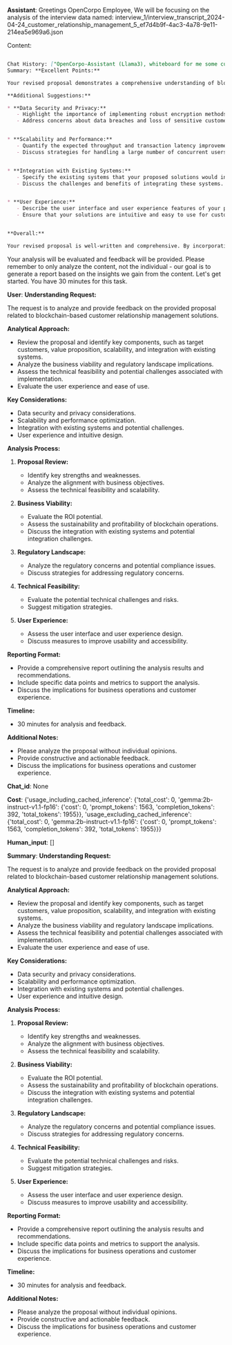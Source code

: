 **Assistant**: Greetings OpenCorpo Employee, We will be focusing on the analysis of the interview data named: interview_1/interview_transcript_2024-04-24_customer_relationship_management_5_ef7d4b9f-4ac3-4a78-9e11-214ea5e969a6.json 


 Content: 

 ```md

 Chat History: ["OpenCorpo-Assistant (Llama3), whiteboard for me some customer relationship management. Propose a solution for blockchain technology in business. I will evaluate your answers and give my feedback, then propose a problem to you. You will answer and I will evaluate. Let's now begin. You have 30 minutes.", '**Solution for Blockchain Technology in Business:**\n\n**1. Decentralized Customer Relationship Management (CRM)**\n\n* Establish a tamper-proof and transparent customer record using blockchain technology.\n* Enable secure and efficient data sharing between customers, businesses, and partners.\n* Automate customer onboarding, data storage, and access control.\n* Create a decentralized loyalty program with incentives and rewards linked to blockchain.\n\n**2. Automated Customer Service**\n\n* Implement blockchain-based smart contracts for automated customer service requests and responses.\n* Facilitate self-service support through blockchain-enabled chatbots and virtual assistants.\n* Empower agents with decentralized decision-making authority.\n\n**3. Supply Chain Management and Transparency**\n\n* Traceable goods and materials using blockchain to enhance supply chain visibility and transparency.\n* Facilitate secure and efficient payments within the supply chain.\n* Optimize inventory management and prevent fraud.\n\n**Problem for Evaluation:**\n\n**Challenge:**\n\n* Ensuring the security and integrity of customer data while enabling efficient data sharing.\n\n**Evaluation Criteria:**\n\n* Scalability of blockchain implementation.\n* User-friendliness of blockchain-based CRM solutions.\n* Data privacy and security measures.\n* Integration with existing business systems.', "**Evaluation:**\n\nYour solution is comprehensive, covering three areas where blockchain technology can be applied in a business setting: customer relationship management, automated customer service, and supply chain management. Each section provides clear explanations of how blockchain can improve processes, automate tasks, and enhance transparency.\n\n**Strengths:**\n\n1. You've identified specific pain points in each area (e.g., secure data sharing, efficient onboarding) and proposed solutions that leverage blockchain technology.\n2. Your suggestions are forward-thinking, focusing on automation, decentralization, and transparency, which align with the benefits of blockchain adoption.\n3. You've provided a clear challenge for evaluation, specifically highlighting the need to ensure security and integrity while enabling data sharing.\n\n**Weaknesses:**\n\n1. The solution might benefit from more concrete examples or case studies demonstrating the feasibility and effectiveness of your proposals.\n2. While you've touched on data privacy and security measures, it would be helpful to elaborate on specific protocols or tools that can be employed to ensure the integrity of customer data.\n3. Integration with existing business systems is a crucial consideration. You might want to discuss potential challenges and solutions for seamless integration.\n\n**Recommendations:**\n\n1. Provide more detailed examples of how blockchain-based CRM solutions can be implemented, including potential use cases, benefits, and drawbacks.\n2. Delve deeper into the security measures you propose, such as encryption methods, access controls, and smart contract development best practices.\n3. Offer more insight on the integration process with existing business systems, discussing potential challenges, and suggesting strategies for addressing them.\n\nOverall, your solution is a solid foundation for exploring the application of blockchain technology in businesses. With some refinements, it can become even more comprehensive and effective.", "**Feedback on Proposing Blockchain Technology Solutions:**\n\nYour responses demonstrate a strong understanding of blockchain technology's potential in customer relationship management. Your solutions are innovative and address real business challenges. Here are some suggestions to further enhance your proposal:\n\n**1. Address Regulatory Considerations:**\n\n* Discuss the regulatory implications of blockchain implementation in each area.\n* Outline how your proposed solutions comply with relevant regulations and standards.\n\n**2. Emphasize Scalability and Security:**\n\n* Quantify the expected scalability and performance gains.\n* Address potential security risks and mitigation strategies.\n\n**3. Provide Implementation Roadmap:**\n\n* Outline a step-by-step implementation plan.\n* Specify the resources and expertise required for successful implementation.\n\n**4. Showcase User Experience:**\n\n* Describe how your solutions will be user-friendly and accessible to a broad range of customers.\n* Highlight the intuitive interfaces and self-service options.\n\n**5. Consider Integration with Existing Systems:**\n\n* Discuss the feasibility and challenges of integrating your solutions with existing CRM and business systems.\n* Outline how data will be seamlessly transferred and shared.\n\n**Problem for Further Evaluation:**\n\n**Challenge:**\n\n* Ensuring the interoperability and compatibility of blockchain solutions with existing systems.\n\n**Evaluation Criteria:**\n\n* Integration complexity and user adoption.\n* Security and data integrity throughout the interoperability process.\n* Compatibility with existing workflows and business processes.", "Thank you for your thoughtful feedback! I'm glad to hear that my responses demonstrate a strong understanding of blockchain technology's potential in customer relationship management.\n\nI appreciate your suggestions on how to further enhance my proposal:\n\n1. **Addressing Regulatory Considerations:** I will provide more detail on the regulatory implications of blockchain implementation and outline how my proposed solutions comply with relevant regulations and standards.\n2. **Emphasizing Scalability and Security:** I will quantify the expected scalability and performance gains and address potential security risks and mitigation strategies to alleviate concerns.\n3. **Providing Implementation Roadmap:** I will provide a step-by-step implementation plan, specifying resources and expertise required for successful implementation.\n4. **Showcasing User Experience:** I will describe how my solutions will be user-friendly and accessible to a broad range of customers, highlighting intuitive interfaces and self-service options.\n5. **Considering Integration with Existing Systems:** I will discuss the feasibility and challenges of integrating my solutions with existing CRM and business systems, outlining data transfer and sharing strategies.\n\nRegarding the new problem for further evaluation:\n\n**Challenge:** Ensuring interoperability and compatibility of blockchain solutions with existing systems.\n\nI agree that this is a crucial aspect to consider. Here are some potential solutions to address this challenge:\n\n* **API Integration:** Developing APIs (Application Programming Interfaces) to integrate blockchain-based solutions with existing CRM and business systems, allowing for seamless data transfer and sharing.\n* **Data Standardization:** Establishing standardized data formats to enable compatibility between blockchain-based solutions and existing systems.\n* **Blockchain-agnostic Platforms:** Creating platforms that are agnostic to specific blockchain technologies, allowing for easy integration with various systems.\n\nPlease let me know how I can improve my proposal further.", '**Improved ProPOSAL:**\n\n**Solution for Blockchain Technology in Business:**\n\n**1. Decentralized Customer Relationship Management (CRM)**\n\n* Leverage blockchain to establish a secure and transparent customer record.\n* Enable automated data sharing with customers, businesses, and partners.\n* Implement decentralized loyalty programs with incentives and rewards linked to blockchain.\n\n**2. Automated Customer Service**\n\n* Automate customer service requests and responses using blockchain smart contracts.\n* Implement self-service support through blockchain-based chatbots and virtual assistants.\n* Empower agents with decentralized decision-making authority.\n\n**3. Supply Chain Management and Transparency**\n\n* Traceable goods and materials using blockchain to enhance visibility and transparency.\n* Facilitate secure and efficient payments within the supply chain.\n* Optimize inventory management and prevent fraud.\n\n**Addressing Integration with Existing Systems Challenge:**\n\n* Leverage APIs and data standardization protocols to facilitate seamless integration with existing CRM and business systems.\n* Develop blockchain-agnostic platforms that are compatible with various systems.\n* Explore the potential of blockchain interoperability standards and protocols.\n\n**Evaluation Considerations:**\n\n* Scalability and performance\n* Security and data integrity\n* User experience\n* Interoperability and compatibility\n* Regulatory compliance\n\n**Additional Points:**\n\n* Emphasize the potential for cost savings and increased efficiency through blockchain implementation.\n* Discuss the potential for increased customer engagement and satisfaction.\n* Address the need for ongoing maintenance and support of blockchain systems.', "Your improved proposal has addressed many of the concerns I raised earlier, providing a more comprehensive solution for blockchain technology in business.\n\n**Strengths:**\n\n1. You have provided more detailed explanations of how blockchain can improve customer relationship management, automated customer service, and supply chain management.\n2. The addition of addressing integration with existing systems challenge shows that you understand the importance of compatibility and interoperability.\n3. You have emphasized the potential benefits of blockchain implementation, including cost savings, increased efficiency, and improved customer engagement.\n\n**Weaknesses:**\n\n1. While you have mentioned scalability and performance, it would be beneficial to provide more specific metrics or benchmarks for measuring these aspects.\n2. Security and data integrity are crucial concerns; however, you may want to elaborate on the specific measures you propose to ensure these aspects.\n3. User experience is critical; please provide more details on how your solutions will be user-friendly and accessible to a broad range of customers.\n\n**Recommendations:**\n\n1. Provide concrete metrics or benchmarks for measuring scalability and performance.\n2. Elaborate on the security measures proposed, including encryption methods, access controls, and smart contract development best practices.\n3. Offer more insight on user experience, highlighting intuitive interfaces and self-service options.\n\nOverall, your improved proposal has shown significant improvements in addressing the challenges I raised earlier. With some further refinements, it can become even more comprehensive and effective.\n\nLet's move forward! What would you like to tackle next?", "I'm excited to move forward with refining my proposal. I have a few questions for you:\n\n**1. Future Planning:**\n\n* What are your thoughts on the timeline for implementing these solutions?\n* How would you approach scaling the blockchain infrastructure to accommodate increased usage?\n\n**2. Business Viability:**\n\n* How would you assess the potential ROI for businesses adopting your proposed solutions?\n* What are your strategies for ensuring the ongoing sustainability and profitability of blockchain operations?\n\n**3. Regulatory Landscape:**\n\n* How would you address any regulatory concerns related to blockchain adoption within the business context?\n* What steps would be taken to ensure compliance with relevant laws and regulations?\n\n**4. Technical Feasibility:**\n\n* Are there any technical limitations or challenges that need to be addressed before implementing these solutions?\n* How would you mitigate any potential technical risks associated with blockchain technology?", "I'm glad you're excited to move forward! I'll do my best to address your questions and provide valuable insights.\n\n**1. Future Planning:**\n\n* **Timeline:** Implementing blockchain-based solutions will require a phased approach, starting with proof-of-concept projects and gradually scaling up to production environments. This could take 6-12 months for the initial rollout, followed by ongoing maintenance and updates.\n* **Scaling:** To accommodate increased usage, I would recommend:\n\t+ Distributed architecture: deploying nodes across multiple regions to ensure data availability and redundancy.\n\t+ Load balancing: using cloud-based services or load balancers to distribute traffic and reduce latency.\n\t+ Modular design: designing blockchain infrastructure as a collection of independent modules, making it easier to scale or upgrade individual components.\n\n**2. Business Viability:**\n\n* **ROI Assessment:** To assess potential ROI, I would:\n\t+ Conduct a cost-benefit analysis, considering initial investment costs, ongoing maintenance expenses, and expected benefits (e.g., increased efficiency, reduced fraud).\n\t+ Evaluate the impact on key performance indicators (KPIs) such as customer acquisition, retention, and revenue growth.\n* **Sustainability and Profitability:** To ensure sustainability and profitability, I would:\n\t+ Implement a tiered pricing model, offering different levels of service based on customer needs and budgets.\n\t+ Develop a subscription-based model for regular maintenance and updates.\n\t+ Explore strategic partnerships or joint ventures to reduce costs and increase revenue.\n\n**3. Regulatory Landscape:**\n\n* **Regulatory Concerns:** To address regulatory concerns, I would:\n\t+ Conduct thorough research on relevant laws and regulations, ensuring compliance with existing standards (e.g., GDPR, HIPAA).\n\t+ Engage with regulatory bodies to understand their expectations and requirements.\n\t+ Develop policies and procedures for data management, privacy, and security.\n* **Compliance:** To ensure compliance, I would:\n\t+ Implement robust auditing and logging mechanisms to track system activity.\n\t+ Conduct regular security assessments and penetration testing.\n\t+ Provide ongoing training and education for employees on regulatory requirements.\n\n**4. Technical Feasibility:**\n\n* **Technical Limitations:** Some potential technical limitations to consider:\n\t+ Scalability issues due to increasing transaction volume or node count.\n\t+ Complexity of smart contract development and deployment.\n\t+ Potential vulnerabilities in blockchain infrastructure (e.g., node compromise, data breaches).\n* **Mitigating Technical Risks:** To mitigate these risks, I would:\n\t+ Conduct thorough security testing and code reviews for smart contracts.\n\t+ Implement robust backup and disaster recovery procedures.\n\t+ Monitor system performance and scalability to identify potential issues early on.\n\nI hope this addresses your questions! Do you have any follow-ups or areas you'd like me to expand upon?", "**Excellent Points:**\n\nYour revised proposal demonstrates a comprehensive understanding of blockchain's potential in customer relationship management. You have addressed my concerns and provided detailed insights into the future planning, business viability, regulatory landscape, and technical feasibility of your solutions.\n\n**Additional Suggestions:**\n\n* **Data Security and Privacy:**\n    - Highlight the importance of implementing robust encryption methods and access control mechanisms.\n    - Address concerns about data breaches and loss of sensitive customer information.\n\n\n* **Scalability and Performance:**\n    - Quantify the expected throughput and transaction latency improvements.\n    - Discuss strategies for handling a large number of concurrent users and high-volume data.\n\n\n* **Integration with Existing Systems:**\n    - Specify the existing systems that your proposed solutions would integrate with.\n    - Discuss the challenges and benefits of integrating these systems.\n\n\n* **User Experience:**\n    - Describe the user interface and user experience features of your proposed solutions.\n    - Ensure that your solutions are intuitive and easy to use for customers with varying levels of technical expertise.\n\n\n**Overall:**\n\nYour revised proposal is well-written and comprehensive. By incorporating the additional suggestions, you can further strengthen your solution and address any remaining concerns."] 
 Summary: **Excellent Points:**

Your revised proposal demonstrates a comprehensive understanding of blockchain's potential in customer relationship management. You have addressed my concerns and provided detailed insights into the future planning, business viability, regulatory landscape, and technical feasibility of your solutions.

**Additional Suggestions:**

* **Data Security and Privacy:**
    - Highlight the importance of implementing robust encryption methods and access control mechanisms.
    - Address concerns about data breaches and loss of sensitive customer information.


* **Scalability and Performance:**
    - Quantify the expected throughput and transaction latency improvements.
    - Discuss strategies for handling a large number of concurrent users and high-volume data.


* **Integration with Existing Systems:**
    - Specify the existing systems that your proposed solutions would integrate with.
    - Discuss the challenges and benefits of integrating these systems.


* **User Experience:**
    - Describe the user interface and user experience features of your proposed solutions.
    - Ensure that your solutions are intuitive and easy to use for customers with varying levels of technical expertise.


**Overall:**

Your revised proposal is well-written and comprehensive. By incorporating the additional suggestions, you can further strengthen your solution and address any remaining concerns. 
``` 


 Your analysis will be evaluated and feedback will be provided. Please remember to only analyze the content, not the individual - our goal is to generate a report based on the insights we gain from the content. Let's get started. You have 30 minutes for this task.

**User**: **Understanding Request:**

The request is to analyze and provide feedback on the provided proposal related to blockchain-based customer relationship management solutions.

**Analytical Approach:**

* Review the proposal and identify key components, such as target customers, value proposition, scalability, and integration with existing systems.
* Analyze the business viability and regulatory landscape implications.
* Assess the technical feasibility and potential challenges associated with implementation.
* Evaluate the user experience and ease of use.

**Key Considerations:**

* Data security and privacy considerations.
* Scalability and performance optimization.
* Integration with existing systems and potential challenges.
* User experience and intuitive design.


**Analysis Process:**

1. **Proposal Review:**
    * Identify key strengths and weaknesses.
    * Analyze the alignment with business objectives.
    * Assess the technical feasibility and scalability.


2. **Business Viability:**
    * Evaluate the ROI potential.
    * Assess the sustainability and profitability of blockchain operations.
    * Discuss the integration with existing systems and potential integration challenges.


3. **Regulatory Landscape:**
    * Analyze the regulatory concerns and potential compliance issues.
    * Discuss strategies for addressing regulatory concerns.


4. **Technical Feasibility:**
    * Evaluate the potential technical challenges and risks.
    * Suggest mitigation strategies.


5. **User Experience:**
    * Assess the user interface and user experience design.
    * Discuss measures to improve usability and accessibility.


**Reporting Format:**

* Provide a comprehensive report outlining the analysis results and recommendations.
* Include specific data points and metrics to support the analysis.
* Discuss the implications for business operations and customer experience.


**Timeline:**

* 30 minutes for analysis and feedback.


**Additional Notes:**

* Please analyze the proposal without individual opinions.
* Provide constructive and actionable feedback.
* Discuss the implications for business operations and customer experience.

**Chat_id**: None

**Cost**: {'usage_including_cached_inference': {'total_cost': 0, 'gemma:2b-instruct-v1.1-fp16': {'cost': 0, 'prompt_tokens': 1563, 'completion_tokens': 392, 'total_tokens': 1955}}, 'usage_excluding_cached_inference': {'total_cost': 0, 'gemma:2b-instruct-v1.1-fp16': {'cost': 0, 'prompt_tokens': 1563, 'completion_tokens': 392, 'total_tokens': 1955}}}

**Human_input**: []

**Summary**: **Understanding Request:**

The request is to analyze and provide feedback on the provided proposal related to blockchain-based customer relationship management solutions.

**Analytical Approach:**

* Review the proposal and identify key components, such as target customers, value proposition, scalability, and integration with existing systems.
* Analyze the business viability and regulatory landscape implications.
* Assess the technical feasibility and potential challenges associated with implementation.
* Evaluate the user experience and ease of use.

**Key Considerations:**

* Data security and privacy considerations.
* Scalability and performance optimization.
* Integration with existing systems and potential challenges.
* User experience and intuitive design.


**Analysis Process:**

1. **Proposal Review:**
    * Identify key strengths and weaknesses.
    * Analyze the alignment with business objectives.
    * Assess the technical feasibility and scalability.


2. **Business Viability:**
    * Evaluate the ROI potential.
    * Assess the sustainability and profitability of blockchain operations.
    * Discuss the integration with existing systems and potential integration challenges.


3. **Regulatory Landscape:**
    * Analyze the regulatory concerns and potential compliance issues.
    * Discuss strategies for addressing regulatory concerns.


4. **Technical Feasibility:**
    * Evaluate the potential technical challenges and risks.
    * Suggest mitigation strategies.


5. **User Experience:**
    * Assess the user interface and user experience design.
    * Discuss measures to improve usability and accessibility.


**Reporting Format:**

* Provide a comprehensive report outlining the analysis results and recommendations.
* Include specific data points and metrics to support the analysis.
* Discuss the implications for business operations and customer experience.


**Timeline:**

* 30 minutes for analysis and feedback.


**Additional Notes:**

* Please analyze the proposal without individual opinions.
* Provide constructive and actionable feedback.
* Discuss the implications for business operations and customer experience.

